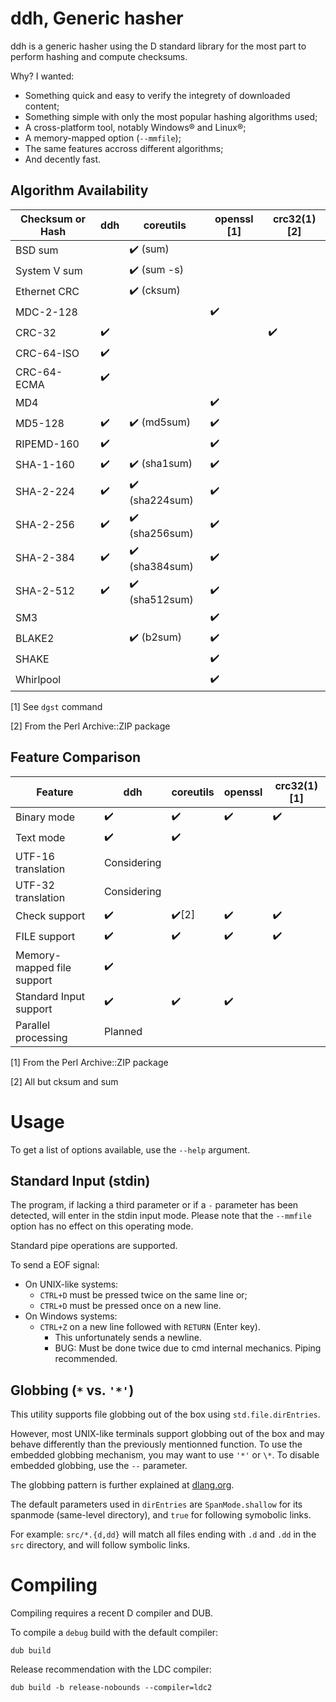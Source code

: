 # ddh, Generic hasher

ddh is a generic hasher using the D standard library for the most part to
perform hashing and compute checksums.

Why? I wanted:
- Something quick and easy to verify the integrety of downloaded content;
- Something simple with only the most popular hashing algorithms used;
- A cross-platform tool, notably Windows®️ and Linux®️;
- A memory-mapped option (`--mmfile`);
- The same features accross different algorithms;
- And decently fast.

## Algorithm Availability

| Checksum or Hash | ddh | coreutils | openssl [1] | crc32(1) [2] |
|---|---|---|---|---|
| BSD sum | | ✔️ (sum) | | |
| System V sum | | ✔️ (sum -s) | | |
| Ethernet CRC | | ✔️ (cksum) | | |
| MDC-2-128 | | | ✔️ | |
| CRC-32 | ✔️ | | | ✔️ |
| CRC-64-ISO | ✔️ | | |
| CRC-64-ECMA | ✔️ | | |
| MD4 | | | ✔️ | |
| MD5-128 | ✔️ | ✔️ (md5sum) | ✔️ | |
| RIPEMD-160 | ✔️ | | ✔️ | |
| SHA-1-160 | ✔️ | ✔️ (sha1sum) | ✔️ | |
| SHA-2-224 | ✔️ | ✔️ (sha224sum) | ✔️ | |
| SHA-2-256 | ✔️ | ✔️ (sha256sum) | ✔️ | |
| SHA-2-384 | ✔️ | ✔️ (sha384sum) | ✔️ | |
| SHA-2-512 | ✔️ | ✔️ (sha512sum) | ✔️ | |
| SM3 | | | ✔️ | |
| BLAKE2 | | ✔️ (b2sum) | ✔️ | |
| SHAKE | | | ✔️ | |
| Whirlpool | | | ✔️ | |

[1] See `dgst` command

[2] From the Perl Archive::ZIP package

## Feature Comparison

| Feature | ddh | coreutils | openssl | crc32(1) [1] |
|---|---|---|---|---|
| Binary mode | ✔️ | ✔️ | ✔️ | ✔️ |
| Text mode | ✔️ | ✔️ | | |
| UTF-16 translation | Considering | | | |
| UTF-32 translation | Considering | | | |
| Check support | ✔️ | ✔️[2] | ✔️ | ✔️ |
| FILE support | ✔️ | ✔️ | ✔️ | ✔️ |
| Memory-mapped file support | ✔️ | | | |
| Standard Input support | ✔️ | ✔️ | ✔️ | |
| Parallel processing | Planned | | | |

[1] From the Perl Archive::ZIP package

[2] All but cksum and sum

# Usage

To get a list of options available, use the `--help` argument.

## Standard Input (stdin)

The program, if lacking a third parameter or if a `-` parameter has been
detected, will enter in the stdin input mode. Please note that the `--mmfile`
option has no effect on this operating mode.

Standard pipe operations are supported.

To send a EOF signal:
- On UNIX-like systems:
  - `CTRL+D` must be pressed twice on the same line or;
  - `CTRL+D` must be pressed once on a new line.
- On Windows systems:
  - `CTRL+Z` on a new line followed with `RETURN` (Enter key).
    - This unfortunately sends a newline.
    - BUG: Must be done twice due to cmd internal mechanics. Piping recommended.

## Globbing (`*` vs. `'*'`)

This utility supports file globbing out of the box using `std.file.dirEntries`.

However, most UNIX-like terminals support globbing out of the box and may
behave differently than the previously mentionned function. To use the embedded
globbing mechanism, you may want to use `'*'` or `\*`. To disable embedded
globbing, use the `--` parameter.

The globbing pattern is further explained at
[dlang.org](https://dlang.org/phobos/std_path.html#.globMatch).

The default parameters used in `dirEntries` are `SpanMode.shallow` for its
spanmode (same-level directory), and `true` for following symobolic links.

For example: `src/*.{d,dd}` will match all files ending with `.d`
and `.dd` in the `src` directory, and will follow symbolic links.

# Compiling

Compiling requires a recent D compiler and DUB.

To compile a `debug` build with the default compiler:
```
dub build
```

Release recommendation with the LDC compiler:
```
dub build -b release-nobounds --compiler=ldc2
```